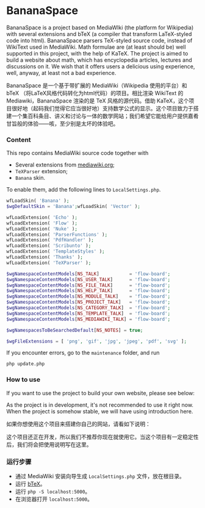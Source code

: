 # BananaSpace

BananaSpace is a project based on MediaWIki (the platform for Wikipedia) with several extensions and bTeX (a compiler that transform LaTeX-styled code into html). BananaSpace parsers TeX-styled source code, instead of WikiText used in MediaWiki. Math formulae are (at least should be) well supported in this project, with the help of KaTeX. The project is aimed to build a website about math, which has encyclopedia articles, lectures and discussions on it. We wish that it offers users a delicious using experience, well, anyway, at least not a bad experience.

BananaSpace 是一个基于带扩展的 MediaWiki（Wikipedia 使用的平台）和 bTeX （将LaTeX风格代码转化为html代码）的项目。相比渲染 WikiText 的 Mediawiki，BananaSpace 渲染的是 TeX 风格的源代码。借助 KaTeX，这个项目很好地（起码我们觉得它应当很好地）支持数学公式的显示。这个项目致力于搭建一个集百科条目、讲义和讨论与一体的数学网站；我们希望它能给用户提供嘉肴甘旨般的体验——咳，至少别是太坏的体验吧。

### Content

This repo contains MediaWiki source code together with

* Several extensions from [mediawiki.org](https://www.mediawiki.org);
* `TeXParser` extension;
* `Banana` skin.

To enable them, add the following lines to `LocalSettings.php`.

``` php
wfLoadSkin( 'Banana' );
$wgDefaultSkin = 'Banana';wfLoadSkin( 'Vector' );

wfLoadExtension( 'Echo' );
wfLoadExtension( 'Flow' );
wfLoadExtension( 'Nuke' );
wfLoadExtension( 'ParserFunctions' );
wfLoadExtension( 'PdfHandler' );
wfLoadExtension( 'Scribunto' );
wfLoadExtension( 'TemplateStyles' );
wfLoadExtension( 'Thanks' );
wfLoadExtension( 'TeXParser' );

$wgNamespaceContentModels[NS_TALK]           = 'flow-board';
$wgNamespaceContentModels[NS_USER_TALK]      = 'flow-board';
$wgNamespaceContentModels[NS_FILE_TALK]      = 'flow-board';
$wgNamespaceContentModels[NS_HELP_TALK]      = 'flow-board';
$wgNamespaceContentModels[NS_MODULE_TALK]    = 'flow-board';
$wgNamespaceContentModels[NS_PROJECT_TALK]   = 'flow-board';
$wgNamespaceContentModels[NS_CATEGORY_TALK]  = 'flow-board';
$wgNamespaceContentModels[NS_TEMPLATE_TALK]  = 'flow-board';
$wgNamespaceContentModels[NS_MEDIAWIKI_TALK] = 'flow-board';

$wgNamespacesToBeSearchedDefault[NS_NOTES] = true;

$wgFileExtensions = [ 'png', 'gif', 'jpg', 'jpeg', 'pdf', 'svg' ];
```

If you encounter errors, go to the `maintenance` folder, and run
``` bash
php update.php
```

### How to use

If you want to use the project to build your own website, please see below:

As the project is in development, it's not recommended to use it right now. When the project is somehow stable, we will have using introduction here.

如果你想使用这个项目来搭建你自己的网站，请看如下说明：

这个项目还正在开发，所以我们不推荐你现在就使用它。当这个项目有一定稳定性后，我们将会把使用说明写在这里。

### 运行步骤

* 通过 MediaWiki 安装向导生成 `LocalSettings.php` 文件，放在根目录。
* 运行 [bTeX](https://github.com/banana-space/btex)。
* 运行 `php -S localhost:5000`。
* 在浏览器打开 `localhost:5000`。
